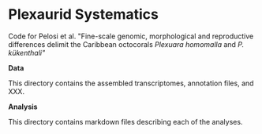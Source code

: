 # Plexaurid Systematics 
Code for Pelosi et al. "Fine-scale genomic, morphological and reproductive differences delimit the Caribbean octocorals <i> Plexuara homomalla </i> and <i> P. kükenthali" </i> 

<b> Data </b> 

This directory contains the assembled transcriptomes, annotation files, and XXX. 

<b> Analysis </b> 

This directory contains markdown files describing each of the analyses. 
